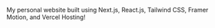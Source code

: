 My personal website built using Next.js, React.js, Tailwind CSS, Framer Motion, and Vercel Hosting!
